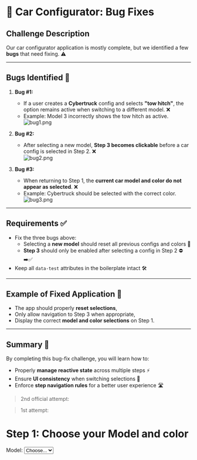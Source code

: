 # 🐛 Car Configurator: Bug Fixes

## Challenge Description
Our car configurator application is mostly complete, but we identified a few **bugs** that need fixing. ⚠️

---

## Bugs Identified 📝
1. **Bug #1:**  
   - If a user creates a **Cybertruck** config and selects **"tow hitch"**, the option remains active when switching to a different model. ❌  
   - Example: Model 3 incorrectly shows the tow hitch as active.  
   ![bug1.png](bug1.png)

2. **Bug #2:**  
   - After selecting a new model, **Step 3 becomes clickable** before a car config is selected in Step 2. ❌  
   ![bug2.png](bug2.png)

3. **Bug #3:**  
   - When returning to Step 1, the **current car model and color do not appear as selected**. ❌  
   - Example: Cybertruck should be selected with the correct color.  
   ![bug3.png](bug3.png)

---

## Requirements ✅
- Fix the three bugs above:
  - Selecting a **new model** should reset all previous configs and colors 🔄
  - **Step 3** should only be enabled after selecting a config in Step 2 ⛔➡️✅
- Keep all `data-test` attributes in the boilerplate intact 🛠️

---

## Example of Fixed Application 🎉
- The app should properly **reset selections**,  
- Only allow navigation to Step 3 when appropriate,  
- Display the correct **model and color selections** on Step 1.

---

## Summary 📝
By completing this bug-fix challenge, you will learn how to:  
- Properly **manage reactive state** across multiple steps ⚡  
- Ensure **UI consistency** when switching selections 🎨  
- Enforce **step navigation rules** for a better user experience 🛣️

> 2nd official attempt: 

> 1st attempt:
<!-- src/app/step1/step1.component.html -->
<h1>Step 1: Choose your Model and color</h1>
Model:
<select #model [value]="service.currentCar()?.code || '0'" (change)="service.selectModel(model.value)">
  <option [value]="'0'">Choose...</option>
  @for(Summary of the fixes:
For Step 1 (Bug #3 fix):

Model select: Added [value]="service.currentCar()?.code || '0'" to bind the select to the current car
Color select: Added [value]="service.currentColor()?.code || ''" to bind the select to the current color

For Step 2 (Bug #3 fix):

Config select: Added [value]="service.currentConfig()?.id || '0'" to bind the select to the current config
Tow hitch checkbox: Added [checked]="service.currentTowHitchIsSelected()" to bind to the current state
Yoke checkbox: Added [checked]="service.currentWheelIsYoke()" to bind to the current state

ConfiguratorService (Bug #1 fix):
The service already has the fix in the first artifact - when selectModel() is called, it resets all the options:
typescript// Reset options when switching models
this.currentConfig.set(undefined);
this.currentWheelIsYoke.set(false);
this.currentTowHitchIsSelected.set(false);
For Bug #2:
You'll need to ensure your navigation component (wherever you have the step buttons) uses the step3Ready signal to disable Step 3 until a config is selected. If you show me your main app component or navigation, I can provide the specific fix.
These changes will:

Fix Bug #1: Options are cleared when switching models
Fix Bug #3: Form controls show the correct selected values when navigating back to previous steps
Fix Bug #2: Step 3 will only be accessible when step3Ready() is true (you'll need to implement the navigation logic)

The key insight is that Angular's template-driven forms need explicit binding with [value] and [checked] to reflect the current state from your service.